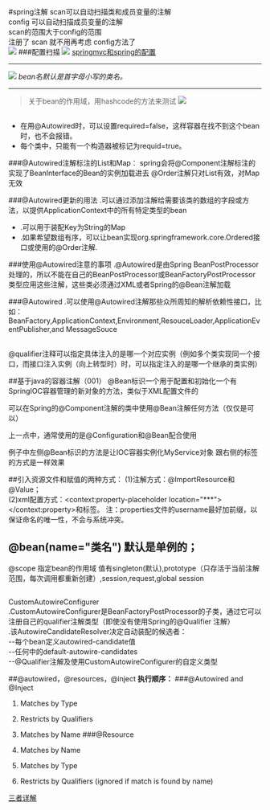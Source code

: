 #spring注解
scan可以自动扫描类和成员变量的注解<br>
config 可以自动扫描成员变量的注解<br>
scan的范围大于config的范围<br>
注册了 scan 就不用再考虑 config方法了<br>
![](http://img.mukewang.com/572034e80001193612800720.jpg)
###配置扫描
![](http://img.mukewang.com/5720357800015e2212800720.jpg)
[springmvc和spring的配置](http://www.imooc.com/article/6331)

----
![](http://img.mukewang.com/579a29a9000130c312800720.jpg)
*bean名默认是首字母小写的类名。*

---
>关于bean的作用域，用hashcode的方法来测试
![](http://img.mukewang.com/57830b05000191d812800720.jpg)

##
* 在用@Autowired时，可以设置required=false，这样容器在找不到这个bean时，也不会报错。
* 每个类中，只能有一个构造器被标记为requid=true。

###@Autowired注解标注的List和Map：
spring会将@Component注解标注的实现了BeanInterface的Bean的实例加载进去
@Order注解只对List有效，对Map无效

###@Autowired更新的用法
.可以通过添加注解给需要该类的数组的字段或方法，以提供ApplicationContext中的所有特定类型的bean
* .可以用于装配Key为String的Map
* .如果希望数组有序，可以让bean实现org.springframework.core.Ordered接口或使用的@Order注解.

###使用@Autowired注意的事项
.@Autowired是由Spring BeanPostProcessor处理的，所以不能在自己的BeanPostProcessor或BeanFactoryPostProcessor类型应用这些注解，这些类必须通过XML或者Spring的@Bean注解加载

###@Autowired
.可以使用@Autowired注解那些众所周知的解析依赖性接口，比如：BeanFactory,ApplicationContext,Environment,ResouceLoader,ApplicationEventPublisher,and MessageSouce

##
@qualifier注释可以指定具体注入的是哪一个对应实例（例如多个类实现同一个接口，而接口注入实例（向上转型时）时，可以指定注入的是哪一个继承的类实例）

##基于java的容器注解（001）
@Bean标识一个用于配置和初始化一个有SpringIOC容器管理的新对象的方法，类似于XML配置文件的<bean/>

可以在Spring的@Component注解的类中使用@Bean注解任何方法（仅仅是可以）

上一点中，通常使用的是@Configuration和@Bean配合使用

例子中左侧@Bean标识的方法是让IOC容器实例化MyService对象
跟右侧的<bean>标签的方式是一样效果

##引入资源文件和赋值的两种方式：
(1)注解方式：@ImportResource和@Value；<br>
(2)xml配置方式：<context:property-placeholder location="***"></context:property>和<proeprty>标签。
注：properties文件的username最好加前缀，以保证命名的唯一性，不会与系统冲突。


## @bean(name="类名") 默认是单例的；
@scope 指定bean的作用域 值有singleton(默认),prototype（只存活于当前注解范围，每次调用都重新创建）,session,request,global session
##
CustomAutowireConfigurer<br>
.CustomAutowireConfigurer是BeanFactoryPostProcessor的子类，通过它可以注册自己的qualifier注解类型（即使没有使用Spring的@Qualifier 注解）<br>
.该AutowireCandidateResolver决定自动装配的候选者：<br>
--每个bean定义autowired-candidate值<br>
--任何<bean/>中的default-autowire-candidates<br>
--@Qualifier注解及使用CustomAutowireConfigurer的自定义类型

##@autowired，@resources，@inject
**执行顺序：**
###@Autowired and @Inject

1. Matches by Type
2. Restricts by Qualifiers
3. Matches by Name
###@Resource

1. Matches by Name
2. Matches by Type
3. Restricts by Qualifiers (ignored if match is found by name)

[三者详解](http://my.oschina.net/swearyd7/blog/297681)
